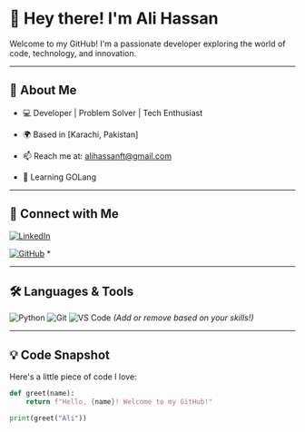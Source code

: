 # 👋 Hey there! I'm Ali Hassan

Welcome to my GitHub! I'm a passionate developer exploring the world of code, technology, and innovation.

---

## 🚀 About Me
- 💻 Developer | Problem Solver | Tech Enthusiast
- 🌍 Based in [Karachi, Pakistan]
- 📫 Reach me at: alihassanft@gmail.com

- 🌱 Learning GOLang

---

## 🔗 Connect with Me
[![LinkedIn](https://img.shields.io/badge/LinkedIn-0077B5?style=for-the-badge&logo=linkedin&logoColor=white)](https://www.linkedin.com/in/alihassanft)
<!--[![Twitter](https://img.shields.io/badge/Twitter-1DA1F2?style=for-the-badge&logo=twitter&logoColor=white)](https://twitter.com/yourusername) *(Add your Twitter if you have one!)*-->
[![GitHub](https://img.shields.io/badge/GitHub-181717?style=for-the-badge&logo=github&logoColor=white)](https://github.com/alihassanft) *

---

## 🛠️ Languages & Tools
![Python](https://img.shields.io/badge/Python-3776AB?style=flat-square&logo=python&logoColor=white)
![Git](https://img.shields.io/badge/Git-F05032?style=flat-square&logo=git&logoColor=white)
![VS Code](https://img.shields.io/badge/VS%20Code-007ACC?style=flat-square&logo=visual-studio-code&logoColor=white)
*(Add or remove based on your skills!)*

---

## 💡 Code Snapshot
Here's a little piece of code I love:

```python
def greet(name):
    return f"Hello, {name}! Welcome to my GitHub!"

print(greet("Ali"))
